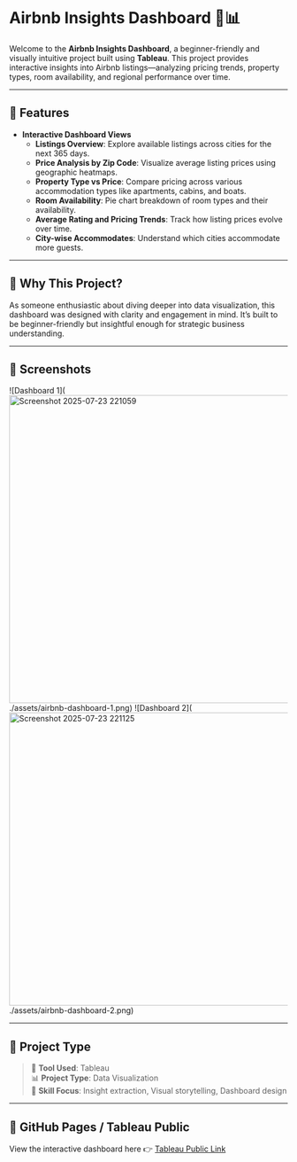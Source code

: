 # Airbnb Insights Dashboard 🏡📊

Welcome to the **Airbnb Insights Dashboard**, a beginner-friendly and visually intuitive project built using **Tableau**. This project provides interactive insights into Airbnb listings—analyzing pricing trends, property types, room availability, and regional performance over time.

---

## 🚀 Features

- **Interactive Dashboard Views**
  - **Listings Overview**: Explore available listings across cities for the next 365 days.
  - **Price Analysis by Zip Code**: Visualize average listing prices using geographic heatmaps.
  - **Property Type vs Price**: Compare pricing across various accommodation types like apartments, cabins, and boats.
  - **Room Availability**: Pie chart breakdown of room types and their availability.
  - **Average Rating and Pricing Trends**: Track how listing prices evolve over time.
  - **City-wise Accommodates**: Understand which cities accommodate more guests.

---

## 🌟 Why This Project?

As someone enthusiastic about diving deeper into data visualization, this dashboard was designed with clarity and engagement in mind. It’s built to be beginner-friendly but insightful enough for strategic business understanding.

---

## 📸 Screenshots

![Dashboard 1](<img width="1160" height="556" alt="Screenshot 2025-07-23 221059" src="https://github.com/user-attachments/assets/f1f580e6-38d9-405b-aed0-2d962006dc4f" />
./assets/airbnb-dashboard-1.png)
![Dashboard 2](<img width="1128" height="529" alt="Screenshot 2025-07-23 221125" src="https://github.com/user-attachments/assets/bf24581c-e452-468d-b444-0c920c262a2c" />./assets/airbnb-dashboard-2.png)

---

## 📂 Project Type

> 🧰 **Tool Used**: Tableau  
> 📊 **Project Type**: Data Visualization  
> 🧠 **Skill Focus**: Insight extraction, Visual storytelling, Dashboard design  

---

## 🔗 GitHub Pages / Tableau Public

View the interactive dashboard here 👉 [Tableau Public Link](https://public.tableau.com/app/profile/shruti.chavan2737/viz/Airbnb_dashboard_17527486093770/Dashboard1?publish=yes&showOnboarding=true) 



